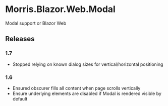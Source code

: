 # Morris.Blazor.Web.Modal
Modal support or Blazor Web


## Releases

### 1.7
 * Stopped relying on known dialog sizes for vertical/horizontal positioning

### 1.6
 * Ensured obscurer fills all content when page scrolls vertically
 * Ensure underlying elements are disabled if Modal is rendered visible by default
